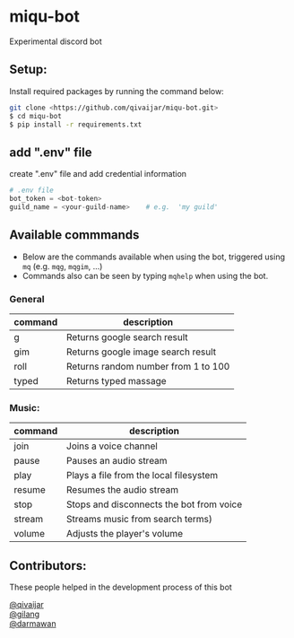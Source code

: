 # miqu-bot
Experimental discord bot

## Setup:

Install required packages by running the command below:
```bash
git clone <https://github.com/qivaijar/miqu-bot.git>
$ cd miqu-bot
$ pip install -r requirements.txt
```
## add ".env" file

create ".env" file and add credential information 

```python
# .env file
bot_token = <bot-token>           
guild_name = <your-guild-name>    # e.g.  'my guild'
```

## Available commmands
- Below are the commands available when using the bot, triggered using `mq` (e.g. `mqg`, `mqgim`, ...)
- Commands also can be seen by typing `mqhelp` when using the bot.

### General
| command | description |
| ------- | ----------- |
|    g    |  Returns google search result |
|   gim   |  Returns google image search result |
|   roll  |  Returns random number from 1 to 100 |
|  typed  |  Returns typed massage |

### Music:
| command | description |
| ------- | ----------- |
|  join   |  Joins a voice channel |
|  pause  |  Pauses an audio stream |
|  play   |  Plays a file from the local filesystem |
|  resume |  Resumes the audio stream |
|  stop   |  Stops and disconnects the bot from voice |
|  stream |  Streams music from search terms) |
|  volume |  Adjusts the player's volume |

## Contributors:
These people helped in the development process of this bot

[@qivaijar](https://github.com/qivaijar)<br />
[@gilang](https://github.com/gilangp1)<br />
[@darmawan](https://github.com/Rusian971)
